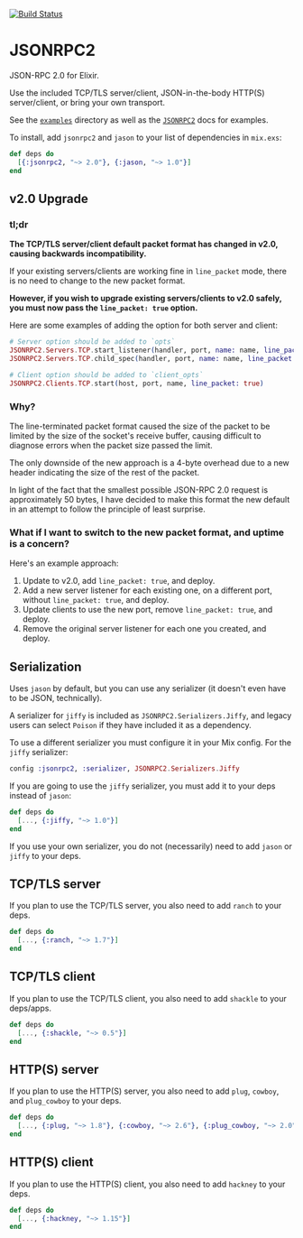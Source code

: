 [![Build Status](https://travis-ci.org/fanduel/jsonrpc2-elixir.svg?branch=master)](https://travis-ci.org/fanduel/jsonrpc2-elixir)

# JSONRPC2

JSON-RPC 2.0 for Elixir.

Use the included TCP/TLS server/client, JSON-in-the-body HTTP(S) server/client, or bring your own transport.

See the [`examples`](https://github.com/fanduel/jsonrpc2-elixir/tree/master/examples) directory as well as the [`JSONRPC2`](https://hexdocs.pm/jsonrpc2/JSONRPC2.html) docs for examples.

To install, add `jsonrpc2` and `jason` to your list of dependencies in `mix.exs`:

```elixir
def deps do
  [{:jsonrpc2, "~> 2.0"}, {:jason, "~> 1.0"}]
end
```

## **v2.0 Upgrade**

### tl;dr

**The TCP/TLS server/client default packet format has changed in v2.0, causing backwards incompatibility.**

If your existing servers/clients are working fine in `line_packet` mode, there is no need to change to the new packet format.

**However, if you wish to upgrade existing servers/clients to v2.0 safely, you must now pass the `line_packet: true` option.**

Here are some examples of adding the option for both server and client:

```elixir
# Server option should be added to `opts`
JSONRPC2.Servers.TCP.start_listener(handler, port, name: name, line_packet: true)
JSONRPC2.Servers.TCP.child_spec(handler, port, name: name, line_packet: true)

# Client option should be added to `client_opts`
JSONRPC2.Clients.TCP.start(host, port, name, line_packet: true)
```

### Why?

The line-terminated packet format caused the size of the packet to be limited by the size of the socket's receive buffer, causing difficult to diagnose errors when the packet size passed the limit.

The only downside of the new approach is a 4-byte overhead due to a new header indicating the size of the rest of the packet. 

In light of the fact that the smallest possible JSON-RPC 2.0 request is approximately 50 bytes, I have decided to make this format the new default in an attempt to follow the principle of least surprise.

### What if I want to switch to the new packet format, and uptime is a concern?

Here's an example approach:

1. Update to v2.0, add `line_packet: true`, and deploy.
2. Add a new server listener for each existing one, on a different port, without `line_packet: true`, and deploy.
3. Update clients to use the new port, remove `line_packet: true`, and deploy.
4. Remove the original server listener for each one you created, and deploy.

## Serialization

Uses `jason` by default, but you can use any serializer (it doesn't even have to be JSON, technically).

A serializer for `jiffy` is included as `JSONRPC2.Serializers.Jiffy`, and legacy users can select `Poison` if they have included it as a dependency.

To use a different serializer you must configure it in your Mix config. For the `jiffy` serializer:

```elixir
config :jsonrpc2, :serializer, JSONRPC2.Serializers.Jiffy
```

If you are going to use the `jiffy` serializer, you must add it to your deps instead of `jason`:

```elixir
def deps do
  [..., {:jiffy, "~> 1.0"}]
end
```

If you use your own serializer, you do not (necessarily) need to add `jason` or `jiffy` to your deps.

## TCP/TLS server

If you plan to use the TCP/TLS server, you also need to add `ranch` to your deps.

```elixir
def deps do
  [..., {:ranch, "~> 1.7"}]
end
```

## TCP/TLS client

If you plan to use the TCP/TLS client, you also need to add `shackle` to your deps/apps.

```elixir
def deps do
  [..., {:shackle, "~> 0.5"}]
end
```

## HTTP(S) server

If you plan to use the HTTP(S) server, you also need to add `plug`, `cowboy`, and `plug_cowboy` to your deps.

```elixir
def deps do
  [..., {:plug, "~> 1.8"}, {:cowboy, "~> 2.6"}, {:plug_cowboy, "~> 2.0"}]
end
```

## HTTP(S) client

If you plan to use the HTTP(S) client, you also need to add `hackney` to your deps.

```elixir
def deps do
  [..., {:hackney, "~> 1.15"}]
end
```
